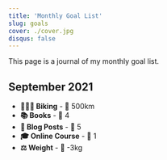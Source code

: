 ```yaml
---
title: 'Monthly Goal List'
slug: goals
cover: ./cover.jpg
disqus: false
---
```


This page is a journal of my monthly goal list.

## September 2021

- **🚴🏻‍♂️ Biking** - 🎯 500km
- **📚 Books** - 🎯 4
- **📝 Blog Posts** - 🎯 5
- **🎓 Online Course** - 🎯 1
- **⚖️ Weight** - 🎯 -3kg
